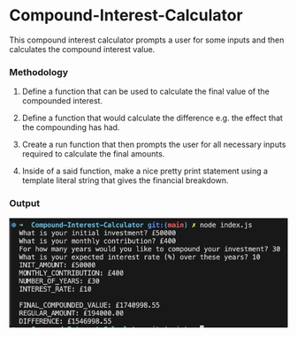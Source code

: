 # Compound-Interest-Calculator

This compound interest calculator prompts a user for some inputs and then calculates the compound interest value.

### Methodology

1. Define a function that can be used to calculate the final value of the compounded interest.

2. Define a function that would calculate the difference e.g. the effect that the compounding has had.

3. Create a run function that then prompts the user for all necessary inputs required to calculate the final amounts.

4. Inside of a said function, make a nice pretty print statement using a template literal string that gives the financial breakdown.

### Output

![Console Output](console-output.png)
